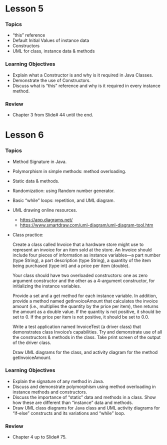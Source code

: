 # Lesson 5

### Topics
- “this” reference
- Default Initial Values of instance data
- Constructors
- UML for class, instance data & methods

### Learning Objectives
- Explain what a Constructor is and why is it required in Java Classes.
- Demonstrate the use of Constructors.
- Discuss what is “this” reference and why is it required in every instance method.

### Review
- Chapter 3 from Slide# 44 until the end.

# Lesson 6

### Topics
- Method Signature in Java.
- Polymorphism in simple methods: method overloading.
- Static data & methods.
- Randomization: using Random number generator.
- Basic “while” loops: repetition, and UML diagram.
- UML drawing online resources.
    - https://app.diagrams.net/
    - https://www.smartdraw.com/uml-diagram/uml-diagram-tool.htm
- Class practice:
    
    Create a class called Invoice that a hardware store might use to represent an invoice for an item sold at the store. An Invoice should include four pieces of information as instance variables—a part number (type String), a part description (type String), a quantity of the item being purchased (type int) and a price per item (double).
    
    Your class should have two overloaded constructors: one as zero argument constructor and the other as a 4-argument constructor, for initializing the instance variables.
    
    Provide a set and a get method for each instance variable. In addition, provide a method named getInvoiceAmount that calculates the invoice amount (i.e., multiplies the quantity by the price per item), then returns the amount as a double value. If the quantity is not positive, it should be set to 0. If the price per item is not positive, it should be set to 0.0.
    
    Write a test application named InvoiceTest (a driver class) that demonstrates class Invoice’s capabilities. Try and demonstrate use of all the constructors & methods in the class. Take print screen of the output of the driver class.
    
    Draw UML diagrams for the class, and activity diagram for the method getInvoiceAmount.
### Learning Objectives
- Explain the signature of any method in Java.
- Discuss and demonstrate polymorphism using method overloading in instance methods and constructors.
- Discuss the importance of “static” data and methods in a class. Show how these are different than “instance” data and methods.
- Draw UML class diagrams for Java class and UML activity diagrams for “if-else” constructs and its variations and “while” loop.

### Review
- Chapter 4 up to Slide# 75.